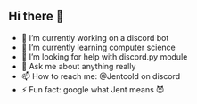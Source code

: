 ## Hi there 👋

- 🔭 I’m currently working on a discord bot
- 🌱 I’m currently learning computer science
- 🤔 I’m looking for help with discord.py module
- 💬 Ask me about anything really
- 📫 How to reach me: @Jentcold on discord
- ⚡ Fun fact: google what Jent means 😈
